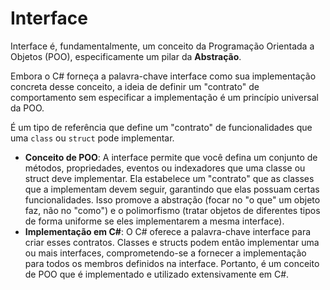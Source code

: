 # Interface

Interface é, fundamentalmente, um conceito da Programação Orientada a Objetos (POO), especificamente um pilar da **Abstração**.

Embora o C# forneça a palavra-chave interface como sua implementação concreta desse conceito, a ideia de definir um "contrato" de comportamento sem especificar a implementação é um princípio universal da POO.

É um tipo de referência que define um "contrato" de funcionalidades que uma `class` ou `struct` pode implementar.

- **Conceito de POO**: A interface permite que você defina um conjunto de métodos, propriedades, eventos ou indexadores que uma classe ou struct deve implementar. Ela estabelece um "contrato" que as classes que a implementam devem seguir, garantindo que elas possuam certas funcionalidades. Isso promove a abstração (focar no "o que" um objeto faz, não no "como") e o polimorfismo (tratar objetos de diferentes tipos de forma uniforme se eles implementarem a mesma interface).
- **Implementação em C#**: O C# oferece a palavra-chave interface para criar esses contratos. Classes e structs podem então implementar uma ou mais interfaces, comprometendo-se a fornecer a implementação para todos os membros definidos na interface.
Portanto, é um conceito de POO que é implementado e utilizado extensivamente em C#.
